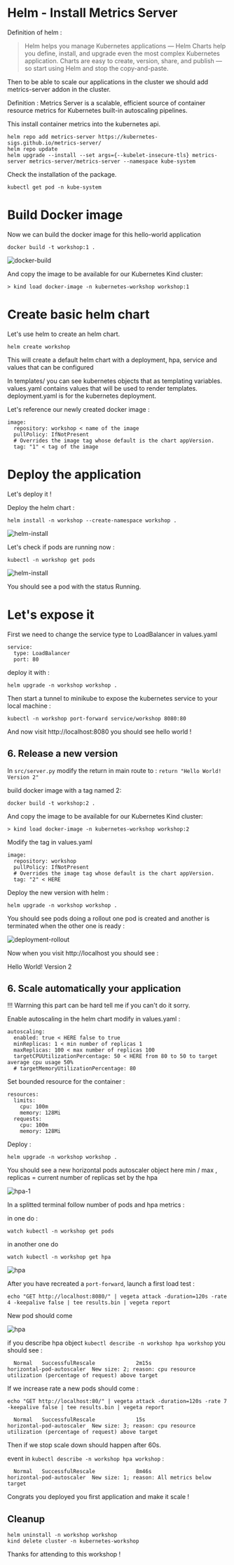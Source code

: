 # Helm - Install Metrics Server

Definition of helm : 

> Helm helps you manage Kubernetes applications — Helm Charts help you define, install, and upgrade even the most complex Kubernetes application.
> Charts are easy to create, version, share, and publish — so start using Helm and stop the copy-and-paste.

Then to be able to scale our applications in the cluster we should add metrics-server addon in the cluster. 

Definition : Metrics Server is a scalable, efficient source of container resource metrics for Kubernetes built-in autoscaling pipelines.

This install container metrics into the kubernetes api.

```
helm repo add metrics-server https://kubernetes-sigs.github.io/metrics-server/
helm repo update
helm upgrade --install --set args={--kubelet-insecure-tls} metrics-server metrics-server/metrics-server --namespace kube-system
```

Check the installation of the package.

```
kubectl get pod -n kube-system
```

# Build Docker image

Now we can build the docker image for this hello-world application

```
docker build -t workshop:1 .
```

![docker-build](../images/docker-build.png)

And copy the image to be available for our Kubernetes Kind cluster:

```
> kind load docker-image -n kubernetes-workshop workshop:1
```

# Create basic helm chart

Let's use helm to create an helm chart.

```
helm create workshop
```

This will create a default helm chart with a deployment, hpa, service and values that can be configured

In templates/ you can see kubernetes objects that as templating variables. values.yaml contains values that will be used to render templates. deployment.yaml is for the kubernetes deployment.

Let's reference our newly created docker image :

```
image:
  repository: workshop < name of the image
  pullPolicy: IfNotPresent
  # Overrides the image tag whose default is the chart appVersion.
  tag: "1" < tag of the image
```

# Deploy the application

Let's deploy it !

Deploy the helm chart :

```
helm install -n workshop --create-namespace workshop .
```

![helm-install](../images/helm-install.png)

Let's check if pods are running now :

```
kubectl -n workshop get pods
```

![helm-install](../images/k-get-pods-2.png)

You should see a pod with the status Running.

# Let's expose it

First we need to change the service type to LoadBalancer in values.yaml

```
service:
  type: LoadBalancer
  port: 80
```

deploy it with :

```
helm upgrade -n workshop workshop .
```

Then start a tunnel to minikube to expose the kubernetes service to your local machine : 

```
kubectl -n workshop port-forward service/workshop 8080:80
```

And now visit http://localhost:8080 you should see hello world !

## 6. Release a new version

In `src/server.py` modify the return in main route to : `return "Hello World! Version 2"`

build docker image with a tag named 2:

```
docker build -t workshop:2 .
```

And copy the image to be available for our Kubernetes Kind cluster:

```
> kind load docker-image -n kubernetes-workshop workshop:2
```

Modify the tag in values.yaml 

```
image:
  repository: workshop
  pullPolicy: IfNotPresent
  # Overrides the image tag whose default is the chart appVersion.
  tag: "2" < HERE
```

Deploy the new version with helm :

```
helm upgrade -n workshop workshop .
```

You should see pods doing a rollout one pod is created and another is terminated when the other one is ready :

![deployment-rollout](../images/deployment-rollout.png)

Now when you visit http://localhost you should see :

Hello World! Version 2

## 6. Scale automatically your application

!!! Warrning this part can be hard tell me if you can't do it sorry.

Enable autoscaling in the helm chart modify in values.yaml : 

```
autoscaling:
  enabled: true < HERE false to true
  minReplicas: 1 < min number of replicas 1
  maxReplicas: 100 < max number of replicas 100
  targetCPUUtilizationPercentage: 50 < HERE from 80 to 50 to target average cpu usage 50%
  # targetMemoryUtilizationPercentage: 80
```

Set bounded resource for the container : 

```
resources:
  limits:
    cpu: 100m
    memory: 128Mi
  requests:
    cpu: 100m
    memory: 128Mi
```

Deploy : 

```
helm upgrade -n workshop workshop .
```

You should see a new horizontal pods autoscaler object here 
min / max , replicas = current number of replicas set by the hpa

![hpa-1](../images/hpa-1.png)

In a splitted terminal follow number of pods and hpa metrics : 

in one do : 

```
watch kubectl -n workshop get pods
```

in another one do 

```
watch kubectl -n workshop get hpa
```

![hpa](../images/watch-1.png)

After you have recreated a `port-forward`, launch a first load test  : 

```
echo "GET http://localhost:8080/" | vegeta attack -duration=120s -rate 4 -keepalive false | tee results.bin | vegeta report
```

New pod should come

![hpa](../images/k-get-pods-3.png)

if you describe hpa object `kubectl describe -n workshop hpa workshop` you should see : 

```
  Normal   SuccessfulRescale             2m15s              horizontal-pod-autoscaler  New size: 2; reason: cpu resource utilization (percentage of request) above target
```

If we increase rate a new pods should come : 

```
echo "GET http://localhost:80/" | vegeta attack -duration=120s -rate 7 -keepalive false | tee results.bin | vegeta report
```

```
  Normal   SuccessfulRescale             15s                horizontal-pod-autoscaler  New size: 3; reason: cpu resource utilization (percentage of request) above target
```

Then if we stop scale down should happen after 60s.

event in `kubectl describe -n workshop hpa workshop` :

```
  Normal   SuccessfulRescale             8m46s              horizontal-pod-autoscaler  New size: 1; reason: All metrics below target
```

Congrats you deployed you first application and make it scale !

## Cleanup

```
helm uninstall -n workshop workshop 
kind delete cluster -n kubernetes-workshop
```

Thanks for attending to this workshop !
